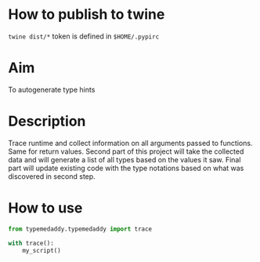 # How to publish to twine
`twine dist/*`
token is defined in `$HOME/.pypirc`

# Aim
To autogenerate type hints

# Description
Trace runtime and collect information on all arguments passed to functions.
Same for return values.
Second part of this project will take the collected data and will generate a list of all types based on the values it saw.
Final part will update existing code with the type notations based on what was discovered in second step.

# How to use
```python
from typemedaddy.typemedaddy import trace

with trace():
    my_script()
```
